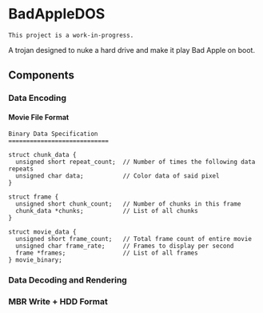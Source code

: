 # BadAppleDOS
`This project is a work-in-progress.`

A trojan designed to nuke a hard drive and make it play Bad Apple on boot.

## Components

### Data Encoding
#### Movie File Format
```
Binary Data Specification
============================

struct chunk_data {
  unsigned short repeat_count;  // Number of times the following data repeats
  unsigned char data;           // Color data of said pixel
}

struct frame {
  unsigned short chunk_count;   // Number of chunks in this frame
  chunk_data *chunks;           // List of all chunks
}

struct movie_data {
  unsigned short frame_count;   // Total frame count of entire movie
  unsigned char frame_rate;     // Frames to display per second
  frame *frames;                // List of all frames
} movie_binary;

```
### Data Decoding and Rendering

### MBR Write + HDD Format

